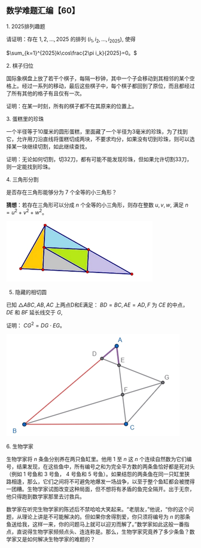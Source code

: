 ## 数学难题汇编【60】

1. 2025排列趣题

请证明：存在 $1,2,...,2025$ 的排列 $(i_1,i_2,...,i_{2025}),$ 使得

$\sum_{k=1}^{2025}k\cos\frac{2\pi i_k}{2025}=0。$

2. 棋子归位

国际象棋盘上放了若干个棋子，每隔一秒钟，其中一个子会移动到其相邻的某个空格上。经过一系列的移动，最后这些棋子中，每个棋子都回到了原位，而且都经过了所有其他的格子有且仅有一次。

证明：在某一时刻，所有的棋子都不在其原来的位置上。

3. 蛋糕里的珍珠

一个半径等于10厘米的圆形蛋糕，里面藏了一个半径为3毫米的珍珠，为了找到它，允许用刀沿直线将蛋糕切成两块，不要求均分，如果没有切到珍珠，则可以选择某一块继续切割，如此继续查找，

证明：无论如何切割，切32刀，都有可能不能发现珍珠，但如果允许切割33刀，则一定能找到珍珠。

4. 三角形分割

是否存在三角形能够分为 $7$ 个全等的小三角形？

**猜想**：若存在三角形可以分成 $n$ 个全等的小三角形，则存在整数 $u,v,w,$ 满足 $n=u^2+v^2+w^2。$

![图1](/pics/p69-1.png)

5. 隐藏的相切圆

已知 $\triangle ABC,AB,AC$ 上两点D和E满足： $BD=BC,AE=AD,F$ 为 $CE$ 的中点， $DE$ 和 $BF$ 延长线交于 $G,$ 

证明： $CG^2=DG\cdot EG。$

![图2](/pics/p69-2.png)

6. 生物学家

生物学家将 $n$ 条鱼分别养在两只鱼缸里。他用 $1$ 至 $n$ 这 $n$ 个连续自然数为它们编号，结果发现，在这些鱼中，所有编号之和为完全平方数的两条鱼恰好都是死对头（例如 $1$ 号鱼和 $3$ 号鱼， $4$ 号鱼和 $5$ 号鱼）。如果结怨的两条鱼在同一只缸里狭路相逢，那么，它们之间将不可避免地爆发一场战争，以至于整个鱼缸都会被搅得一团糟。生物学家试图改变这种局面，但不想将有矛盾的鱼完全隔开。出于无奈，他只得跑到数学家那里去讨救兵。

数学家在听完生物学家的陈述后不禁哈哈大笑起来。“老朋友，”他说，“你的这个问题，从理论上讲是不可能解决的。但如果你舍得割爱，你只须将编号为 $n$ 的那条鱼送给我，这样一来，你的问题马上就可以迎刃而解了。”数学家如此这般一番指点，直说得生物学家频频点头、连连称是。那么，生物学家究竟养了多少条鱼？数学家又是如何解决生物学家的难题的？



